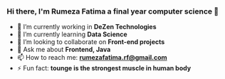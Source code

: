 ### Hi there, I'm Rumeza Fatima a final year computer science 👋


- 🔭 I’m currently working in **DeZen Technologies**
- 🌱 I’m currently learning **Data Science**
- 👯 I’m looking to collaborate on **Front-end projects**
- 💬 Ask me about **Frontend, Java** 
- 📫 How to reach me: **rumezafatima.rf@gmail.com**
- ⚡ Fun fact: **tounge is the strongest muscle in human body**

